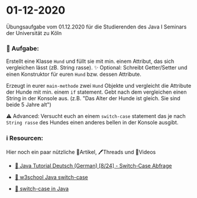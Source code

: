 # 01-12-2020

Übungsaufgabe vom 01.12.2020 für die Studierenden des Java I Seminars der Universität zu Köln


### 📝 Aufgabe:

Erstellt eine Klasse ```Hund``` und füllt sie mit min. einem Attribut, das sich vergleichen lässt (zB. String rasse).
✨ Optional: Schreibt Getter/Setter und einen Konstruktor für euren ```Hund``` bzw. dessen Attribute.

Erzeugt in eurer ```main-methode``` zwei ```Hund``` Objekte und vergleicht die Attribute der Hunde mit min. einem ```if``` statement.
Gebt nach dem vergleichen einen String in der Konsole aus. (z.B. "Das Alter der Hunde ist gleich. Sie sind beide 5 Jahre alt")

⚠️ Advanced: Versucht euch an einem ```switch-case``` statement das je nach ```String rasse``` des Hundes einen anderes bellen in der Konsole ausgibt.





### ℹ️ Resourcen:
Hier noch ein paar nützliche 📃Artikel, 🖊️Threads und 🎥Videos

- [🎥 Java Tutorial Deutsch (German) [8/24] - Switch-Case Abfrage](https://www.youtube.com/watch?v=HKz6KDjSllg&ab_channel=ProgrammierenStarten)

- [📃 w3school Java switch-case](https://www.w3schools.com/java/java_switch.asp)

- [📃 switch-case in Java](https://javabeginners.de/Schleifen_und_Verzweigungen/switch_-case_-Verzweigung.php)


